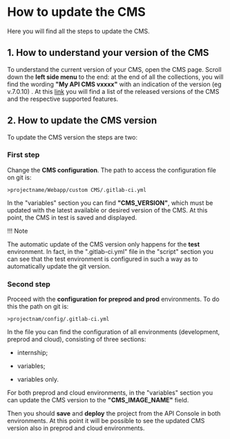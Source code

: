 # How to update the CMS

Here you will find all the steps to update the CMS.

## 1. How to understand your version of the CMS

To understand the current version of your CMS, open the CMS page. Scroll down the **left side menu** to the end: at the end of all the collections, you will find the wording **"My API CMS vxxxx"** with an indication of the version (eg v.7.0.10) .
At this [link](https://docs.mia-platform.eu/release_notes/apiconsole_releasenotes/) you will find a list of the released versions of the CMS and the respective supported features.


## 2. How to update the CMS version

To update the CMS version the steps are two:

### First step

Change the **CMS configuration**. The path to access the configuration file on git is:

`>projectname/Webapp/custom CMS/.gitlab-ci.yml`

In the "variables" section you can find **"CMS_VERSION"**, which must be updated with the latest available or desired version of the CMS. At this point, the CMS in test is saved and displayed.

!!! Note

The automatic update of the CMS version only happens for the **test** environment. In fact, in the ".gitlab-ci.yml" file in the "script" section you can see that the test environment is configured in such a way as to automatically update the git version.

### Second step

Proceed with the **configuration for preprod and prod** environments. To do this the path on git is:

`>projectnam/config/.gitlab-ci.yml`

In the file you can find the configuration of all environments (development, preprod and cloud), consisting of three sections:

* internship;

* variables;

* variables only.

For both preprod and cloud environments, in the "variables" section you can update the CMS version to the **"CMS_IMAGE_NAME"** field.

Then you should **save** and **deploy** the project from the API Console in both environments. At this point it will be possible to see the updated CMS version also in preprod and cloud environments.
